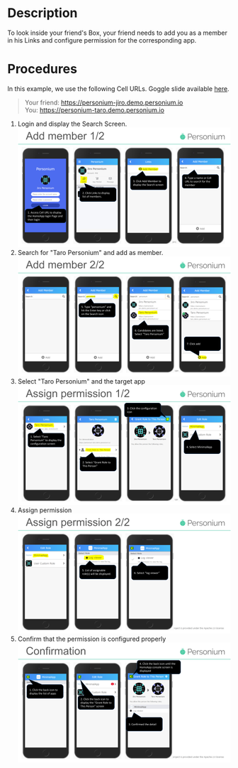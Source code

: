 # Description  
To look inside your friend's Box, your friend needs to add you as a member in his Links and configure permission for the corresponding app.  

# Procedures  
In this example, we use the following Cell URLs. Goggle slide available [here](https://docs.google.com/presentation/d/1Cx6WRl04YfaNafFkBa-hzLcV1qHcHq1GpMRvvYvAmcg/edit?usp=sharing).  
> Your friend: https://personium-jiro.demo.personium.io  
> You: https://personium-taro.demo.personium.io  

1. Login and display the Search Screen.    
![](HowToAddMember1.png)  
1. Search for "Taro Personium" and add as member.  
![](HowToAddMember2.png)  
1. Select "Taro Personium" and the target app  
![](HowToAssignPermission1.png)  
1. Assign permission  
![](HowToAssignPermission2.png)  
1. Confirm that the permission is configured properly  
![](Confirmation.png)   



